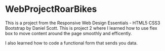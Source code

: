 # WebProjectRoarBikes

This is a project from the Responsive Web Design Essentials - HTML5 CSS3 Bootstrap  by Daniel Scott.  This is project 2 where I learned how to use flex box to move content around the page smoothly and efficently. 

I also learned how to code a functional form that sends you data. 
